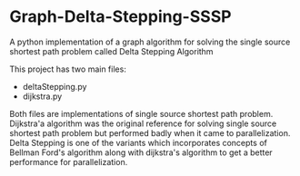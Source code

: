 # Graph-Delta-Stepping-SSSP
A python implementation of a graph algorithm for solving the single source shortest path problem called Delta Stepping Algorithm

This project has two main files:
+ deltaStepping.py
+ dijkstra.py

Both files are implementations of single source shortest path problem. Dijkstra'a algorithm was the original reference for solving single source shortest path problem but performed badly when it came to parallelization. Delta Stepping is one of the variants which incorporates concepts of Bellman Ford's algorithm along with dijkstra's algorithm to get a better performance for parallelization.
 
